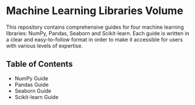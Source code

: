 # Machine Learning Libraries Volume
This repository contains comprehensive guides for four machine learning libraries: NumPy, Pandas, Seaborn and Scikit-learn. Each guide is written in a clear and easy-to-follow format in order to make it accessible for users with various levels of expertise.

## Table of Contents
 - NumPy Guide
 - Pandas Guide
 - Seaborn Guide
 - Scikit-learn Guide
